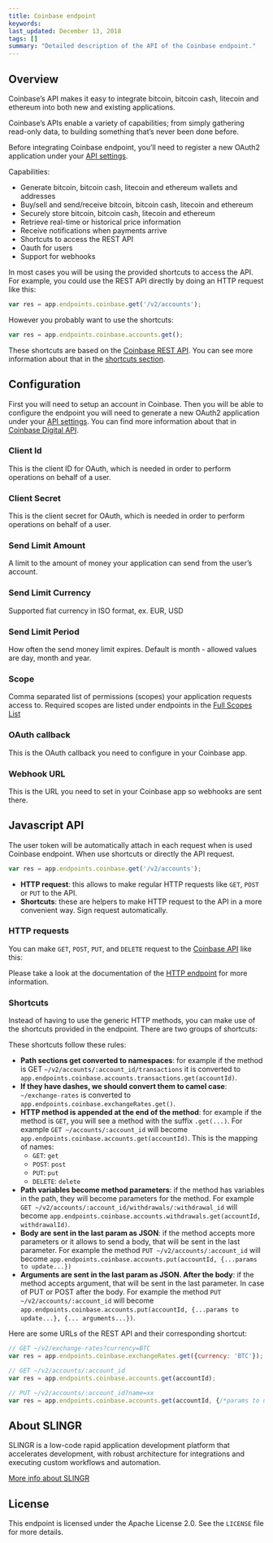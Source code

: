 ```yaml
---
title: Coinbase endpoint
keywords: 
last_updated: December 13, 2018
tags: []
summary: "Detailed description of the API of the Coinbase endpoint."
---
```


## Overview

Coinbase’s API makes it easy to integrate bitcoin, bitcoin cash, litecoin and ethereum into both new 
and existing applications.

Coinbase’s APIs enable a variety of capabilities; from simply gathering read-only data, to building 
something that’s never been done before.

Before integrating Coinbase endpoint, you’ll need to register a new OAuth2 application under your 
[API settings](https://www.coinbase.com/settings/api).

Capabilities:

- Generate bitcoin, bitcoin cash, litecoin and ethereum wallets and addresses
- Buy/sell and send/receive bitcoin, bitcoin cash, litecoin and ethereum
- Securely store bitcoin, bitcoin cash, litecoin and ethereum
- Retrieve real-time or historical price information
- Receive notifications when payments arrive
- Shortcuts to access the REST API
- Oauth for users
- Support for webhooks

In most cases you will be using the provided shortcuts to access the API. For example, you could use the REST API
directly by doing an HTTP request like this:

```js
var res = app.endpoints.coinbase.get('/v2/accounts');
```

However you probably want to use the shortcuts:

```js
var res = app.endpoints.coinbase.accounts.get(); 
```

These shortcuts are based on the [Coinbase REST API](https://developers.coinbase.com/api/v2).
You can see more information about that in the [shortcuts section](#shortcuts).

## Configuration

First you will need to setup an account in Coinbase. Then you will be able to configure the endpoint you will
need to generate  a new OAuth2 application under your [API settings](https://www.coinbase.com/settings/api).
You can find more information about that in [Coinbase Digital API](https://developers.coinbase.com/).

### Client Id

This is the client ID for OAuth, which is needed in order to perform operations on behalf of a user.

### Client Secret

This is the client secret for OAuth, which is needed in order to perform operations on behalf of a user.

### Send Limit Amount

A limit to the amount of money your application can send from the user’s account.

### Send Limit Currency

Supported fiat currency in ISO format, ex. EUR, USD

### Send Limit Period

How often the send money limit expires. Default is month - allowed values are day, month and year.

### Scope

Comma separated list of permissions (scopes) your application requests access to. Required scopes are listed under endpoints in the [Full Scopes List](https://developers.coinbase.com/docs/wallet/permissions)

### OAuth callback
This is the OAuth callback you need to configure in your Coinbase app.

### Webhook URL

This is the URL you need to set in your Coinbase app so webhooks are sent there.

## Javascript API

The user token will be automatically attach in each request when is used Coinbase endpoint. When use shortcuts or directly the API request.

```js
var res = app.endpoints.coinbase.get('/v2/accounts');
```

- **HTTP request**: this allows to make regular HTTP requests like `GET`, `POST` or `PUT` to the API.
- **Shortcuts**: these are helpers to make HTTP request to the API in a more convenient way. Sign request automatically.

### HTTP requests

You can make `GET`, `POST`, `PUT`, and `DELETE` request to the 
[Coinbase API](https://developers.coinbase.com/api/v2) like this:

Please take a look at the documentation of the [HTTP endpoint]({{site.baseurl}}/endpoints_http.html#javascript-api)
for more information.

### Shortcuts

Instead of having to use the generic HTTP methods, you can make use of the shortcuts provided in the endpoint.
There are two groups of shortcuts:

These shortcuts follow these rules:

- **Path sections get converted to namespaces**: for example if the method is GET `~/v2/accounts/:account_id/transactions` 
  it is converted to `app.endpoints.coinbase.accounts.transactions.get(accountId)`. 
- **If they have dashes, we should convert them to camel case**: `~/exchange-rates` is converted to 
  `app.endpoints.coinbase.exchangeRates.get()`. 
- **HTTP method is appended at the end of the method**: for example if the method is `GET`, you will see a method with 
  the suffix `.get(...)`. For example `GET ~/accounts/:account_id` will become `app.endpoints.coinbase.accounts.get(accountId)`. 
  This is the mapping of names:
  - `GET`: `get`
  - `POST`: `post`
  - `PUT`: `put`
  - `DELETE`: `delete`
- **Path variables become method parameters**: if the method has variables in the path, they will become parameters for 
  the method. For example `GET ~/v2/accounts/:account_id/withdrawals/:withdrawal_id` will become 
  `app.endpoints.coinbase.accounts.withdrawals.get(accountId, withdrawalId)`.
- **Body are sent in the last param as JSON**: if the method accepts more parameters or it allows to send a body, 
   that will be sent in the last parameter. For example the method `PUT ~/v2/accounts/:account_id`  will become 
   `app.endpoints.coinbase.accounts.put(accountId, {...params to update...})`
- **Arguments are sent in the last param as JSON. After the body**: if the method accepts argument, 
   that will be sent in the last parameter. In case of PUT or POST after the body. For example the method `PUT ~/v2/accounts/:account_id`  will become 
   `app.endpoints.coinbase.accounts.put(accountId, {...params to update...}, {... arguments...})`.
  
Here are some URLs of the REST API and their corresponding shortcut:

```js
// GET ~/v2/exchange-rates?currency=BTC
var res = app.endpoints.coinbase.exchangeRates.get({currency: 'BTC'});

// GET ~/v2/accounts/:account_id
var res = app.endpoints.coinbase.accounts.get(accountId);

// PUT ~/v2/accounts/:account_id?name=xx
var res = app.endpoints.coinbase.accounts.get(accountId, {/*params to update*/}, {name: 'xx'});

```

## About SLINGR

SLINGR is a low-code rapid application development platform that accelerates development, with robust architecture for integrations and executing custom workflows and automation.

[More info about SLINGR](https://slingr.io)

## License

This endpoint is licensed under the Apache License 2.0. See the `LICENSE` file for more details.
